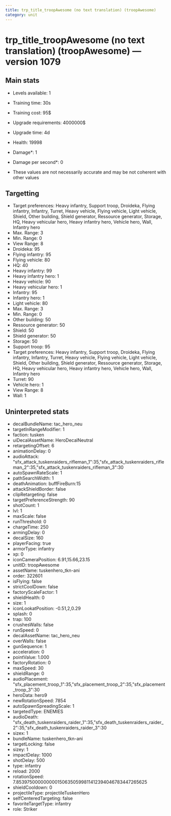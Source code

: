 ```yaml
---
title: trp_title_troopAwesome (no text translation) (troopAwesome)
category: unit
---
```


# trp_title_troopAwesome (no text translation) (troopAwesome) — version 1079

## Main stats

  * Levels available: 1
  * Training time: 30s
  * Training cost: 95$
  * Upgrade requirements: 4000000$
  * Upgrade time: 4d
  * Health: 19998
  * Damage*: 1
  * Damage per second*: 0

* These values are not necessarily accurate and may be not coherent with other values

## Targetting

  * Target preferences: Heavy infantry, Support troop, Droideka, Flying infantry, Infantry, Turret, Heavy vehicle, Flying vehicle, Light vehicle, Shield, Other building, Shield generator, Ressource generator, Storage, HQ, Heavy vehicular hero, Heavy infantry hero, Vehicle hero, Wall, Infantry hero
  * Max. Range: 3
  * Min. Range: 0
  * View Range: 8
  * Droideka: 95
  * Flying infantry: 95
  * Flying vehicle: 80
  * HQ: 40
  * Heavy infantry: 99
  * Heavy infantry hero: 1
  * Heavy vehicle: 90
  * Heavy vehicular hero: 1
  * Infantry: 95
  * Infantry hero: 1
  * Light vehicle: 80
  * Max. Range: 3
  * Min. Range: 0
  * Other building: 50
  * Ressource generator: 50
  * Shield: 50
  * Shield generator: 50
  * Storage: 50
  * Support troop: 95
  * Target preferences: Heavy infantry, Support troop, Droideka, Flying infantry, Infantry, Turret, Heavy vehicle, Flying vehicle, Light vehicle, Shield, Other building, Shield generator, Ressource generator, Storage, HQ, Heavy vehicular hero, Heavy infantry hero, Vehicle hero, Wall, Infantry hero
  * Turret: 90
  * Vehicle hero: 1
  * View Range: 8
  * Wall: 1

## Uninterpreted stats

  * decalBundleName: tac_hero_neu
  * targetInRangeModifier: 1
  * faction: tusken
  * uiDecalAssetName: HeroDecalNeutral
  * retargetingOffset: 6
  * animationDelay: 0
  * audioAttack: "sfx_attack_tuskenraiders_rifleman_1":35,"sfx_attack_tuskenraiders_rifleman_2":35,"sfx_attack_tuskenraiders_rifleman_3":30
  * autoSpawnRateScale: 1
  * pathSearchWidth: 1
  * deathAnimation: buffFireBurn:15
  * attackShieldBorder: false
  * clipRetargeting: false
  * targetPreferenceStrength: 90
  * shotCount: 1
  * lvl: 1
  * maxScale: false
  * runThreshold: 0
  * chargeTime: 250
  * armingDelay: 0
  * decalSize: 160
  * playerFacing: true
  * armorType: infantry
  * xp: 0
  * iconCameraPosition: 6.91,15.66,23.15
  * unitID: troopAwesome
  * assetName: tuskenhero_tkn-ani
  * order: 322601
  * isFlying: false
  * strictCoolDown: false
  * factoryScaleFactor: 1
  * shieldHealth: 0
  * size: 1
  * iconLookatPosition: -0.51,2,0.29
  * splash: 0
  * trap: 100
  * crushesWalls: false
  * runSpeed: 0
  * decalAssetName: tac_hero_neu
  * overWalls: false
  * gunSequence: 1
  * acceleration: 0
  * pointValue: 1.000
  * factoryRotation: 0
  * maxSpeed: 30
  * shieldRange: 0
  * audioPlacement: "sfx_placement_troop_1":35,"sfx_placement_troop_2":35,"sfx_placement_troop_3":30
  * heroData: hero9
  * newRotationSpeed: 7854
  * autoSpawnSpreadingScale: 1
  * targetedType: ENEMIES
  * audioDeath: "sfx_death_tuskenraiders_raider_1":35,"sfx_death_tuskenraiders_raider_2":35,"sfx_death_tuskenraiders_raider_3":30
  * sizex: 1
  * bundleName: tuskenhero_tkn-ani
  * targetLocking: false
  * sizey: 1
  * impactDelay: 1000
  * shotDelay: 500
  * type: infantry
  * reload: 2000
  * rotationSpeed: 7.8539750000000001506350599811412394046783447265625
  * shieldCooldown: 0
  * projectileType: projectileTuskenHero
  * selfCenteredTargeting: false
  * favoriteTargetType: infantry
  * role: Striker

